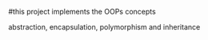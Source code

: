 #this project implements the OOPs concepts

abstraction, encapsulation, polymorphism and inheritance
